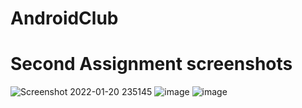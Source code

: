 # AndroidClub



# Second Assignment screenshots
![Screenshot 2022-01-20 235145](https://user-images.githubusercontent.com/70694072/150403863-90b5924f-6a13-4f3f-b529-90f5fc9b3a66.png)
![image](https://user-images.githubusercontent.com/70694072/150407158-5b2d1e01-73fe-4b5c-adf8-5f8bd45c12bd.png)
![image](https://user-images.githubusercontent.com/70694072/150405402-b70e59d7-6ebc-4d9d-b5fe-fda60b607864.png)
